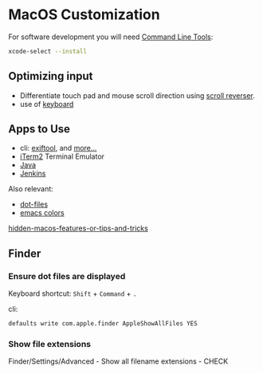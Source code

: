 # MacOS Customization

For software development you will need
[Command Line Tools](https://developer.apple.com/library/archive/technotes/tn2339/):

```sh
xcode-select --install
```

## Optimizing input

* Differentiate touch pad and mouse scroll direction using
[scroll reverser](https://pilotmoon.com/scrollreverser/).
* use of [keyboard](keyboard.html)

## Apps to Use

* cli: [exiftool](../apps/cli-exiftool.html), and [more...](cli.html)
* [iTerm2](iTerm2.html) Terminal Emulator
* [Java](java.html)
* [Jenkins](jenkins.html)

Also relevant:

* [dot-files](../apps/dot-files/)
* [emacs colors](../apps/emacs.html)

[hidden-macos-features-or-tips-and-tricks](https://apple.stackexchange.com/questions/400/please-share-your-hidden-macos-features-or-tips-and-tricks)

## Finder

### Ensure dot files are displayed

Keyboard shortcut: `Shift` + `Command` + `.`

cli:
```sh
defaults write com.apple.finder AppleShowAllFiles YES
```

### Show file extensions

Finder/Settings/Advanced - Show all filename extensions - CHECK
